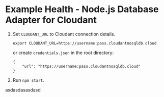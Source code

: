 # Example Health - Node.js Database Adapter for Cloudant

1. Set `CLOUDANT_URL` to Cloudant connection details.

    ```
    export CLOUDANT_URL=https://username:pass.cloudantnosqldb.cloud
    ```
    or create `credentials.json` in the root directory:
    ```
    {
        "url": "https://username:pass.cloudantnosqldb.cloud"
    }
    ```

1. Run `npm start`.

asdasdasasdasd
